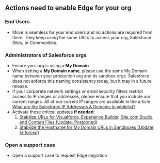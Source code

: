 ## Actions need to enable Edge for your org 
### End Users
- Move is seamless for your end users and no actions are required from them. They keep using the same URLs to access your org, Salesforce Sites, or Communities. 
### Administrators of Salesforce orgs
- Ensure your org is using a **My Domain**
- When setting a **My Domain name**, please use the same My Domain name between your production org and its sandbox orgs. Salesforce does not enforce this naming consistency today, but it may in a future release.
- If your corporate network settings or email security filters restrict access to IP ranges or addresses, please ensure that you include our current ranges. All of our current IP ranges are available in the article [What are the Salesforce IP Addresses & Domains to whitelist?](https://help.salesforce.com/articleView?id=000321501&type=1)
- Activate these critical updates **if needed**:
    1. [Stabilize URLs for Visualforce, Experience Builder, Site.com Studio, and Content Files (Update, Postponed)](https://releasenotes.docs.salesforce.com/en-us/summer20/release-notes/rn_security_domains_stabilize_vf_urls.htm)
    2. [Stabilize the Hostname for My Domain URLs in Sandboxes (Update, Enforced)](https://releasenotes.docs.salesforce.com/en-us/summer20/release-notes/rn_security_domains_stabilize_mydomain_cruc.htm) 

### Open a support case
- Open a support case to request Edge migration
    
